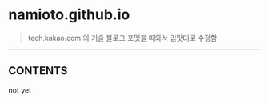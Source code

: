 namioto.github.io
==============

> tech.kakao.com 의 기술 블로그 포맷을 따와서 입맛대로 수정함

---

[GitHub Pages]: https://pages.github.com
[Jekyll]: https://jekyllrb.com
[front matter]: https://jekyllrb.com/docs/frontmatter/
[gfm]: https://guides.github.com/features/mastering-markdown/
[kramdown]: http://kramdown.gettalong.org
[rouge]: http://rouge.jneen.net


## CONTENTS
not yet
